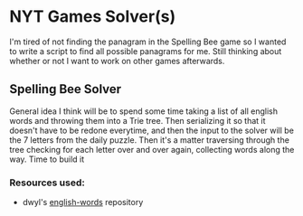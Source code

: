 # NYT Games Solver(s)

I'm tired of not finding the panagram in the Spelling Bee game so I wanted
to write a script to find all possible panagrams for me. Still thinking about
whether or not I want to work on other games afterwards.

## Spelling Bee Solver

General idea I think will be to spend some time taking a list of all english words
and throwing them into a Trie tree. Then serializing it so that it doesn't have to 
be redone everytime, and then the input to the solver will be the 7 letters from 
the daily puzzle. Then it's a matter traversing through the tree checking for each letter 
over and over again, collecting words along the way. Time to build it

### Resources used:

- dwyl's [english-words](https://github.com/dwyl/english-words) repository
